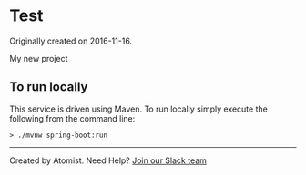 
Test
===========================

Originally created on 2016-11-16.

My new project

To run locally
--------------

This service is driven using Maven. To run locally simply execute the following from the command line:

```shell
> ./mvnw spring-boot:run
```

---
Created by Atomist. Need Help? <a href="https://join.atomist.com/">Join our Slack team</a>

